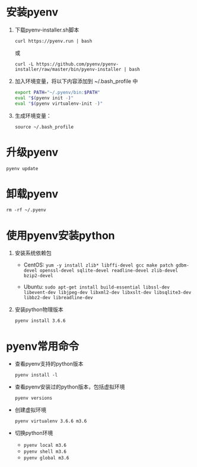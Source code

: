 # 安装pyenv

1. 下载pyenv-installer.sh脚本

    `curl https://pyenv.run | bash`

    或

    `curl -L https://github.com/pyenv/pyenv-installer/raw/master/bin/pyenv-installer | bash`


2. 加入环境变量，将以下内容添加到 ~/.bash_profile 中

    ```bash
    export PATH="~/.pyenv/bin:$PATH"
    eval "$(pyenv init -)"
    eval "$(pyenv virtualenv-init -)"
    ```

3. 生成环境变量：

    `source ~/.bash_profile`

# 升级pyenv

`pyenv update`

# 卸载pyenv

`rm -rf ~/.pyenv`

# 使用pyenv安装python

1. 安装系统依赖包

    - CentOS: `yum -y install zlib* libffi-devel gcc make patch gdbm-devel openssl-devel sqlite-devel readline-devel zlib-devel bzip2-devel`

    - Ubuntu: `sudo apt-get install build-essential libssl-dev libevent-dev libjpeg-dev libxml2-dev libxslt-dev libsqlite3-dev libbz2-dev libreadline-dev`

2. 安装python物理版本

    `pyenv install 3.6.6`

# pyenv常用命令

- 查看pyenv支持的python版本

    `pyenv install -l`

- 查看pyenv安装过的python版本，包括虚拟环境

    `pyenv versions`

- 创建虚拟环境

    `pyenv virtualenv 3.6.6 m3.6`

- 切换python环境
    - `pyenv local m3.6`
    - `pyenv shell m3.6`
    - `pyenv global m3.6`

